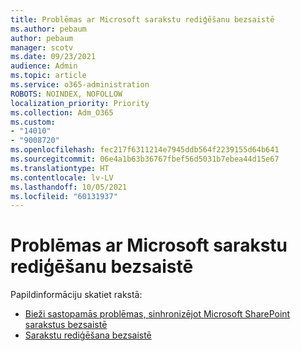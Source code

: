```yaml
---
title: Problēmas ar Microsoft sarakstu rediģēšanu bezsaistē
ms.author: pebaum
author: pebaum
manager: scotv
ms.date: 09/23/2021
audience: Admin
ms.topic: article
ms.service: o365-administration
ROBOTS: NOINDEX, NOFOLLOW
localization_priority: Priority
ms.collection: Adm_O365
ms.custom:
- "14010"
- "9008720"
ms.openlocfilehash: fec217f6311214e7945ddb564f2239155d64b641
ms.sourcegitcommit: 06e4a1b63b36767fbef56d5031b7ebea44d15e67
ms.translationtype: HT
ms.contentlocale: lv-LV
ms.lasthandoff: 10/05/2021
ms.locfileid: "60131937"
---
```

# <a name="issues-with-editing-microsoft-lists-offline"></a>Problēmas ar Microsoft sarakstu rediģēšanu bezsaistē

Papildinformāciju skatiet rakstā:

- [Bieži sastopamās problēmas, sinhronizējot Microsoft SharePoint sarakstus bezsaistē](https://docs.microsoft.com/sharepoint/troubleshoot/lists-and-libraries/common-sync-issues)
- [Sarakstu rediģēšana bezsaistē](https://support.microsoft.com/office/edit-lists-offline-41403c3e-1795-4e07-b56b-ae591cbde2f9)